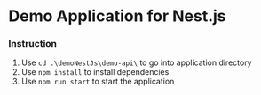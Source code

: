 # Demo Application for Nest.js

### Instruction

1. Use `cd .\demoNestJs\demo-api\` to go into application directory
2. Use `npm install` to install dependencies
3. Use `npm run start` to start the application
